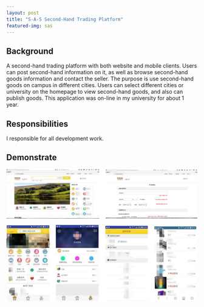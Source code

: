 ```yaml
---
layout: post
title: "S-A-S Second-Hand Trading Platform"
featured-img: sas
---
```



## Background 

A second-hand trading platform with both website and mobile clients. Users can post second-hand information on it, as well as browse second-hand goods information and contact the seller. The purpose is use second-hand goods on campus in different cities. Users can select different cities or university on the homepage to view second-hand goods, and also can publish goods. This application was on-line in my university for about 1 year. 

## Responsibilities

I responsible for all development work.


## Demonstrate
 
 
![](/images/sas/p1.jpg)


![](/images/sas/p2.jpg)





